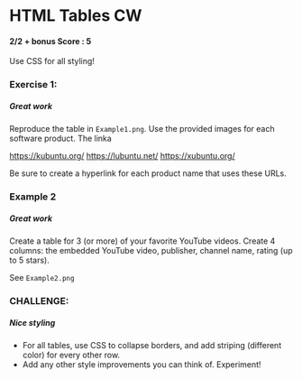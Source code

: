 # HTML Tables CW
#### 2/2 + bonus Score : 5
Use CSS for all styling!

### Exercise 1:
##### Great work
Reproduce the table in ```Example1.png```. Use the provided images for each software product. The linka

https://kubuntu.org/
https://lubuntu.net/
https://xubuntu.org/

Be sure to create a hyperlink for each product name that uses these URLs.

### Example 2
##### Great work 
Create a table for 3 (or more) of your favorite YouTube videos. Create 4 columns: the embedded YouTube video, publisher, channel name, rating (up to 5 stars). 

See ```Example2.png```

### CHALLENGE:
##### Nice styling 
* For all tables, use CSS to collapse borders, and add striping (different color) for every other row. 
* Add any other style improvements you can think of. Experiment!



